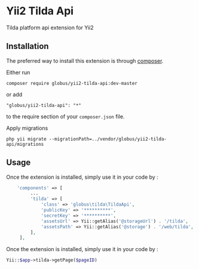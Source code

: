 Yii2 Tilda Api
==============
Tilda platform api extension for Yii2

Installation
------------

The preferred way to install this extension is through [composer](http://getcomposer.org/download/).

Either run

```
composer require globus/yii2-tilda-api:dev-master
```

or add

```
"globus/yii2-tilda-api": "*"
```
to the require section of your `composer.json` file.


Apply migrations

```
php yii migrate --migrationPath=../vendor/globus/yii2-tilda-api/migrations
```

Usage
-----

Once the extension is installed, simply use it in your code by  :

```php
    'components' => [
         ...
         'tilda' => [
             'class' => 'globus\tilda\TildaApi',
             'publicKey' => '**********',
             'secretKey' => '**********',
             'assetsUrl' => Yii::getAlias('@storageUrl') . '/tilda',
             'assetsPath' => Yii::getAlias('@storage') . '/web/tilda',
         ],
     ],
```
Once the extension is installed, simply use it in your code by  :

```php
Yii::$app->tilda->getPage($pageID)
```
